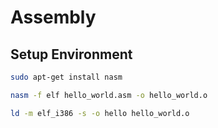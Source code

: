 # Assembly 

## Setup Environment

```bash
sudo apt-get install nasm

nasm -f elf hello_world.asm -o hello_world.o

ld -m elf_i386 -s -o hello hello_world.o
```

